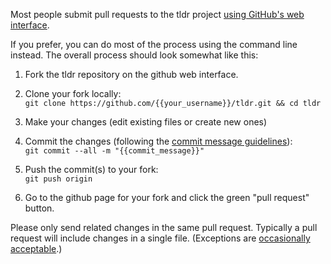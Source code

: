 Most people submit pull requests to the tldr project
[using GitHub's web interface][pr-howto].

If you prefer, you can do most of the process using the command line instead.
The overall process should look somewhat like this:

1. Fork the tldr repository on the github web interface.

2. Clone your fork locally:  
  `git clone https://github.com/{{your_username}}/tldr.git && cd tldr`

3. Make your changes (edit existing files or create new ones)

4. Commit the changes (following the [commit message guidelines][commit-msg]):  
  `git commit --all -m "{{commit_message}}"`

5. Push the commit(s) to your fork:  
  `git push origin`

6. Go to the github page for your fork and click the green "pull request" button.

Please only send related changes in the same pull request.
Typically a pull request will include changes in a single file.
(Exceptions are [occasionally acceptable][mass-changes].)

[pr-howto]: ../CONTRIBUTING.md#submitting-a-pull-request
[commit-msg]: ../CONTRIBUTING.md#commit-message
[mass-changes]: https://github.com/tldr-pages/tldr/pulls?&q=is:pr+is:merged+label:"mass+changes"

